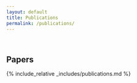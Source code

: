 ```yaml
---
layout: default
title: Publications
permalink: /publications/
---
```

<h1 id="Papers"></h1>

<h2 style="margin: 60px 0px -15px;">Papers</h2>
<br>

{% include_relative _includes/publications.md %}
